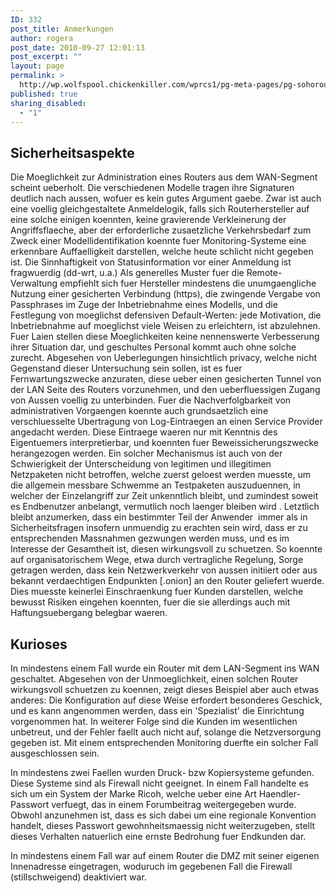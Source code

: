 ```yaml
---
ID: 332
post_title: Anmerkungen
author: rogera
post_date: 2010-09-27 12:01:13
post_excerpt: ""
layout: page
permalink: >
  http://wp.wolfspool.chickenkiller.com/wprcs1/pg-meta-pages/pg-sohorouter/anmerkungen/
published: true
sharing_disabled:
  - "1"
---
```

<h2>Sicherheitsaspekte</h2>
Die Moeglichkeit zur Administration eines Routers aus dem WAN-Segment scheint ueberholt. Die verschiedenen Modelle tragen ihre Signaturen deutlich nach aussen, wofuer es kein gutes Argument gaebe. Zwar ist auch eine voellig gleichgestaltete Anmeldelogik, falls sich Routerhersteller auf eine solche einigen koennten, keine gravierende Verkleinerung der Angriffsflaeche, aber der erforderliche zusaetzliche Verkehrsbedarf zum Zweck einer Modellidentifikation koennte fuer Monitoring-Systeme eine erkennbare Auffaelligkeit darstellen, welche heute schlicht nicht gegeben ist. Die Sinnhaftigkeit von Statusinformation vor einer Anmeldung ist fragwuerdig (dd-wrt, u.a.) Als generelles Muster fuer die Remote-Verwaltung empfiehlt sich fuer Hersteller mindestens die unumgaengliche Nutzung einer gesicherten Verbindung (https), die zwingende Vergabe von Passphrases im Zuge der Inbetriebnahme eines Modells, und die Festlegung von moeglichst defensiven Default-Werten: jede Motivation, die Inbetriebnahme auf moeglichst viele Weisen zu erleichtern, ist abzulehnen. Fuer Laien stellen diese Moeglichkeiten keine nennenswerte Verbesserung ihrer Situation dar, und geschultes Personal kommt auch ohne solche zurecht. Abgesehen von Ueberlegungen hinsichtlich privacy, welche nicht Gegenstand dieser Untersuchung sein sollen, ist es fuer Fernwartungszwecke anzuraten, diese ueber einen gesicherten Tunnel von der LAN Seite des Routers vorzunehmen, und den ueberfluessigen Zugang von Aussen voellig zu unterbinden. Fuer die Nachverfolgbarkeit von administrativen Vorgaengen koennte auch grundsaetzlich eine verschluesselte Ubertragung von Log-Eintraegen an einen Service Provider angedacht werden. Diese Eintraege waeren nur mit Kenntnis des Eigentuemers interpretierbar, und koennten fuer Beweissicherungszwecke herangezogen werden. Ein solcher Mechanismus ist auch von der Schwierigkeit der Unterscheidung von legitimen und illegitimen Netzpaketen nicht betroffen, welche zuerst geloest werden muesste, um die allgemein messbare Schwemme an Testpaketen auszuduennen, in welcher der Einzelangriff zur Zeit unkenntlich bleibt, und zumindest soweit es Endbenutzer anbelangt, vermutlich noch laenger bleiben wird . Letztlich bleibt anzumerken, dass ein bestimmter Teil der Anwender  immer als in Sicherheitsfragen insofern unmuendig zu erachten sein wird, dass er zu entsprechenden Massnahmen gezwungen werden muss, und es im Interesse der Gesamtheit ist, diesen wirkungsvoll zu schuetzen. So koennte auf organisatorischem Wege, etwa durch vertragliche Regelung, Sorge getragen werden, dass kein Netzwerkverkehr von aussen initiiert oder aus bekannt verdaechtigen Endpunkten [.onion] an den Router geliefert wuerde. Dies muesste keinerlei Einschraenkung fuer Kunden darstellen, welche bewusst Risiken eingehen koennten, fuer die sie allerdings auch mit Haftungsuebergang belegbar waeren.
<h2>Kurioses</h2>
In mindestens einem Fall wurde ein Router mit dem LAN-Segment ins WAN geschaltet. Abgesehen von der Unmoeglichkeit, einen solchen Router wirkungsvoll schuetzen zu koennen, zeigt dieses Beispiel aber auch etwas anderes: Die Konfiguration auf diese Weise erfordert besonderes Geschick, und es kann angenommen werden, dass ein 'Spezialist' die Einrichtung vorgenommen hat. In weiterer Folge sind die Kunden im wesentlichen unbetreut, und der Fehler faellt auch nicht auf, solange die Netzversorgung gegeben ist. Mit einem entsprechenden Monitoring duerfte ein solcher Fall ausgeschlossen sein.

In mindestens zwei Faellen wurden Druck- bzw Kopiersysteme gefunden. Diese Systeme sind als Firewall nicht geeignet. In einem Fall handelte es sich um ein System der Marke Ricoh, welche ueber eine Art Haendler-Passwort verfuegt, das in einem Forumbeitrag weitergegeben wurde. Obwohl anzunehmen ist, dass es sich dabei um eine regionale Konvention handelt, dieses Passwort gewohnheitsmaessig nicht weiterzugeben, stellt dieses Verhalten natuerlich eine ernste Bedrohung fuer Endkunden dar.

In mindestens einem Fall war auf einem Router die DMZ mit seiner eigenen Innenadresse eingetragen, woduruch im gegebenen Fall die Firewall (stillschweigend) deaktiviert war.
